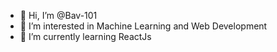 - 👋 Hi, I’m @Bav-101
- 👀 I’m interested in Machine Learning and Web Development 
- 🌱 I’m currently learning ReactJs

<!---
Bav-101/Bav-101 is a ✨ special ✨ repository because its `README.md` (this file) appears on your GitHub profile.
You can click the Preview link to take a look at your changes.
--->
